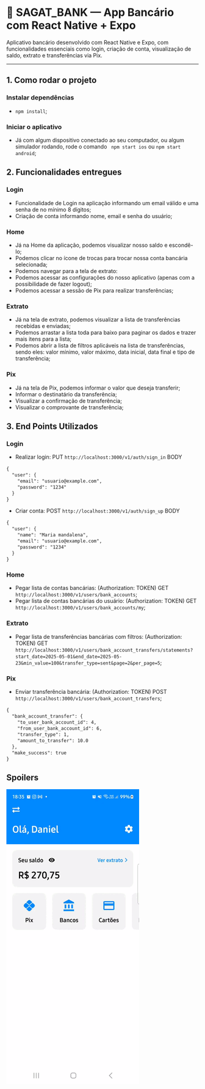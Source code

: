 # 🏦 SAGAT_BANK — App Bancário com React Native + Expo

Aplicativo bancário desenvolvido com React Native e Expo, com funcionalidades essenciais como login, criação de conta, visualização de saldo, extrato e transferências via Pix.

---

## 1. Como rodar o projeto

### Instalar dependências
- ``` npm install ```;

### Iniciar o aplicativo
- Já com algum dispositivo conectado ao seu computador, ou algum simulador rodando, rode o comando ``` npm start ios``` ou ``` npm start android ```;

## 2. Funcionalidades entregues

### Login
- Funcionalidade de Login na aplicação informando um email válido e uma senha de no mínimo 8 dígitos;
- Criação de conta informando nome, email e senha do usuário;

### Home
- Já na Home da aplicação, podemos visualizar nosso saldo e escondê-lo;
- Podemos clicar no ícone de trocas para trocar nossa conta bancária selecionada;
- Podemos navegar para a tela de extrato:
- Podemos acessar as configurações do nosso aplicativo (apenas com a possibilidade de fazer logout);
- Podemos acessar a sessão de Pix para realizar transferências;

### Extrato
- Já na tela de extrato, podemos visualizar a lista de transferências recebidas e enviadas;
- Podemos arrastar a lista toda para baixo para paginar os dados e trazer mais itens para a lista;
- Podemos abrir a lista de filtros aplicáveis na lista de transferências, sendo eles: valor mínimo, valor máximo, data inicial, data final e tipo de transferência;

### Pix
- Já na tela de Pix, podemos informar o valor que deseja transferir;
- Informar o destinatário da transferência;
- Visualizar a confirmação de transferência;
- Visualizar o comprovante de transferência;

## 3. End Points Utilizados

### Login
- Realizar login: PUT ``` http://localhost:3000/v1/auth/sign_in ```
BODY
```` 
{
  "user": {
    "email": "usuario@example.com",
    "password": "1234"
  }
}
````
- Criar conta: POST ``` http://localhost:3000/v1/auth/sign_up ```
  BODY
```` 
{
  "user": {
    "name": "Maria mandalena",
    "email": "usuario@example.com",
    "password": "1234"
  }
}
````

### Home
- Pegar lista de contas bancárias: (Authorization: TOKEN) GET ``` http://localhost:3000/v1/users/bank_accounts ```;
- Pegar lista de contas bancárias do usuário: (Authorization: TOKEN) GET ``` http://localhost:3000/v1/users/bank_accounts/my ```;

### Extrato
- Pegar lista de transferências bancárias com filtros: (Authorization: TOKEN) GET ``` http://localhost:3000/v1/users/bank_account_transfers/statements?start_date=2025-05-01&end_date=2025-05-23&min_value=100&transfer_type=sent&page=2&per_page=5 ```;

### Pix
- Enviar transferência bancária: (Authorization: TOKEN) POST ``` http://localhost:3000/v1/users/bank_account_transfers ```;
````
{
  "bank_account_transfer": {
    "to_user_bank_account_id": 4,
    "from_user_bank_account_id": 6,
    "transfer_type": 1,
    "amount_to_transfer": 10.0
  },
  "make_success": true
}
````

## Spoilers

![App](./assets/app-preview.gif)

  



  

